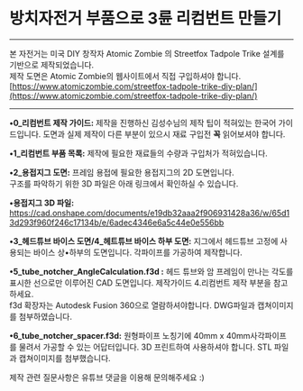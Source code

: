 # 방치자전거 부품으로 3륜 리컴번트 만들기
___
본 자전거는 미국 DIY 창작자 Atomic Zombie 의 Streetfox Tadpole Trike 설계를 기반으로 제작되었습니다.  
제작 도면은 Atomic Zombie의 웹사이트에서 직접 구입하셔야 합니다.  
[https://www.atomiczombie.com/streetfox-tadpole-trike-diy-plan/](https://www.atomiczombie.com/streetfox-tadpole-trike-diy-plan/)  
___

**•0_리컴번트 제작 가이드:** 제작을 진행하신 김성수님의 제작 팁이 적혀있는 한국어 가이드입니다. 도면과 실제 제작이 다른 부분이 있으시 재료 구입전 **꼭** 읽어보셔야 합니다. 

**•1_리컴번트 부품 목록:** 제작에 필요한 재료들의 수량과 구입처가 적혀있습니다.  

**•2_용접지그 도면:** 프레임 용접에 필요한 용접지그의 2D 도면입니다.  
구조를 파악하기 위한 3D 파일은 아래 링크에서 확인하실 수 있습니다.  

**•용접지그 3D 파일:** https://cad.onshape.com/documents/e19db32aaa2f906931428a36/w/65d13d293f960f246c17134b/e/6adec4346e6a5c44e0e556bb

**•3_헤드튜브 바이스 도면/4_헤트튜브 바이스 하부 도면:** 지그에서 헤드튜브 고정에 사용되는 바이스 상•하부의 도면입니다. 각파이프를 가공하여 제작합니다.  

**•5_tube_notcher_AngleCalculation.f3d :**  헤드 튜브와 암 프레임이 만나는 각도를 표시한 선으로만 이루어진 CAD 도면입니다. 제작가이드 4.리컴번트 제작 부분을 참고하세요.  
 f3d 확장자는 Autodesk Fusion 360으로 열람하셔야합니다. DWG파일과 캡쳐이미지를 첨부하였습니다.  

**•6_tube_notcher_spacer.f3d:** 원형파이프 노칭기에 40mm x 40mm사각파이프를 물려서 가공할 수 있는 어답터입니다. 3D 프린트하여 사용하셔야 합니다. STL 파일과 캡쳐이미지를 첨부했습니다.  


제작 관련 질문사항은 유튜브 댓글을 이용해 문의해주세요 :) 


